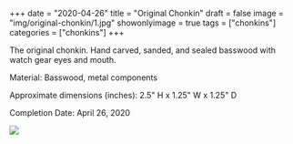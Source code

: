 +++
date = "2020-04-26"
title = "Original Chonkin"
draft = false
image = "img/original-chonkin/1.jpg"
showonlyimage = true
tags = ["chonkins"]
categories = ["chonkins"]
+++

<!--more-->

The original chonkin. Hand carved, sanded, and sealed basswood with watch gear eyes and mouth.

Material: Basswood, metal components

Approximate dimensions (inches): 2.5" H x 1.25" W x 1.25" D

Completion Date: April 26, 2020

![](../../img/original-chonkin/1.jpg)
